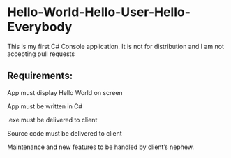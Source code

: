 # Hello-World-Hello-User-Hello-Everybody

This is my first C# Console application. It is not for distribution and I am not accepting pull requests

## Requirements:

App must display Hello World on screen

App must be written in C#

.exe must be delivered to client

Source code must be delivered to client

Maintenance and new features to be handled by client’s nephew.
